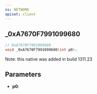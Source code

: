 ```yaml
---
ns: NETWORK
apiset: client
---
```

## _0xA7670F7991099680

```c
// 0xA7670F7991099680
void _0xA7670F7991099680(int p0);
```

Note: this native was added in build 1311.23

## Parameters
* **p0**: